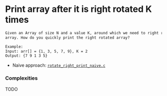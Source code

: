 # Print array after it is right rotated K times

```txt
Given an Array of size N and a value K, around which we need to right rotate the
array. How do you quickly print the right rotated array?

Example:
Input: arr[] = {1, 3, 5, 7, 9}, K = 2
Output: {7 9 1 3 5}
```

- Naive approach: [`rotate_right_print_naive.c`](./rotate_right_print_naive.c)

### Complexities

TODO
